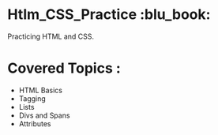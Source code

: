 # Htlm_CSS_Practice :blu_book:
Practicing HTML and CSS.
# Covered Topics :

- HTML Basics
- Tagging
- Lists
- Divs and Spans
- Attributes

